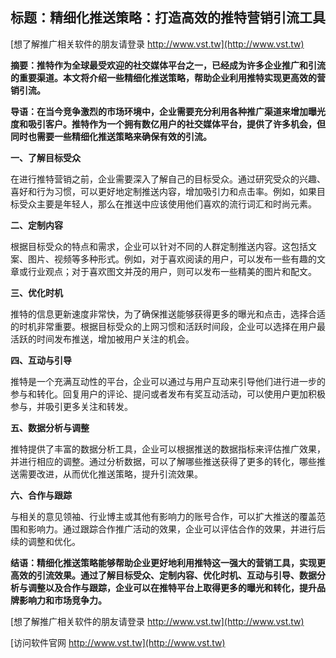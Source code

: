 ## **标题：精细化推送策略：打造高效的推特营销引流工具**

[想了解推广相关软件的朋友请登录 http://www.vst.tw](http://www.vst.tw)

**摘要：推特作为全球最受欢迎的社交媒体平台之一，已经成为许多企业推广和引流的重要渠道。本文将介绍一些精细化推送策略，帮助企业利用推特实现更高效的营销引流。**

**导语：在当今竞争激烈的市场环境中，企业需要充分利用各种推广渠道来增加曝光度和吸引客户。推特作为一个拥有数亿用户的社交媒体平台，提供了许多机会，但同时也需要一些精细化推送策略来确保有效的引流。**

**一、了解目标受众**

在进行推特营销之前，企业需要深入了解自己的目标受众。通过研究受众的兴趣、喜好和行为习惯，可以更好地定制推送内容，增加吸引力和点击率。例如，如果目标受众主要是年轻人，那么在推送中应该使用他们喜欢的流行词汇和时尚元素。

**二、定制内容**

根据目标受众的特点和需求，企业可以针对不同的人群定制推送内容。这包括文案、图片、视频等多种形式。例如，对于喜欢阅读的用户，可以发布一些有趣的文章或行业观点；对于喜欢图文并茂的用户，则可以发布一些精美的图片和配文。

**三、优化时机**

推特的信息更新速度非常快，为了确保推送能够获得更多的曝光和点击，选择合适的时机非常重要。根据目标受众的上网习惯和活跃时间段，企业可以选择在用户最活跃的时间发布推送，增加被用户关注的机会。

**四、互动与引导**

推特是一个充满互动性的平台，企业可以通过与用户互动来引导他们进行进一步的参与和转化。回复用户的评论、提问或者发布有奖互动活动，可以使用户更加积极参与，并吸引更多关注和转发。

**五、数据分析与调整**

推特提供了丰富的数据分析工具，企业可以根据推送的数据指标来评估推广效果，并进行相应的调整。通过分析数据，可以了解哪些推送获得了更多的转化，哪些推送需要改进，从而优化推送策略，提升引流效果。

**六、合作与跟踪**

与相关的意见领袖、行业博主或其他有影响力的账号合作，可以扩大推送的覆盖范围和影响力。通过跟踪合作推广活动的效果，企业可以评估合作的效果，并进行后续的调整和优化。

**结语：精细化推送策略能够帮助企业更好地利用推特这一强大的营销工具，实现更高效的引流效果。通过了解目标受众、定制内容、优化时机、互动与引导、数据分析与调整以及合作与跟踪，企业可以在推特平台上取得更多的曝光和转化，提升品牌影响力和市场竞争力。**

[想了解推广相关软件的朋友请登录 http://www.vst.tw](http://www.vst.tw)


[访问软件官网 http://www.vst.tw](http://www.vst.tw)
